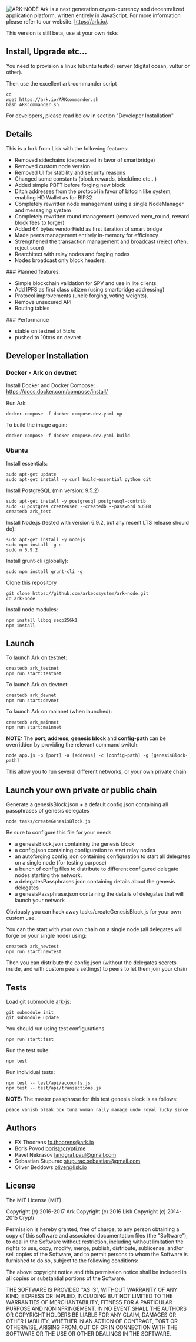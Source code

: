 ![ARK-NODE](https://i.imgur.com/ej8GvMn.png)
Ark is a next generation crypto-currency and decentralized application platform, written entirely in JavaScript. For more information please refer to our website: https://ark.io/.

This version is still beta, use at your own risks

## Install, Upgrade etc...
You need to provision a linux (ubuntu tested) server (digital ocean, vultur or other).

Then use the excellent ark-commander script
```
cd
wget https://ark.io/ARKcommander.sh
bash ARKcommander.sh
```

For developers, please read below in section "Developer Installation"

## Details

This is a fork from Lisk with the following features:
- Removed sidechains (deprecated in favor of smartbridge)
- Removed custom node version
- Removed UI for stability and security reasons
- Changed some constants (block rewards, blocktime etc...)
- Added simple PBFT before forging new block
- Ditch addresses from the protocol in favor of bitcoin like system, enabling HD Wallet as for BIP32
- Completely rewritten node management using a single NodeManager and messaging system
- Completely rewritten round management (removed mem_round, reward block fees to forger)
- Added 64 bytes vendorField as first iteration of smart bridge
- Made peers management entirely in-memory for efficiency
- Strengthened the transaction management and broadcast (reject often, reject soon)
- Rearchitect with relay nodes and forging nodes
- Nodes broadcast only block headers.

### Planned features:
- Simple blockchain validation for SPV and use in lite clients
- Add IPFS as first class citizen (using smartbridge addressing)
- Protocol improvements (uncle forging, voting weights).
- Remove unsecured API
- Routing tables

### Performance
- stable on testnet at 5tx/s
- pushed to 10tx/s on devnet


## Developer Installation

### Docker - Ark on devtnet

Install Docker and Docker Compose: https://docs.docker.com/compose/install/

Run Ark:

```
docker-compose -f docker-compose.dev.yaml up
```

To build the image again:

```
docker-compose -f docker-compose.dev.yaml build
```

### Ubuntu

Install essentials:

```
sudo apt-get update
sudo apt-get install -y curl build-essential python git
```

Install PostgreSQL (min version: 9.5.2)

```
sudo apt-get install -y postgresql postgresql-contrib
sudo -u postgres createuser --createdb --password $USER
createdb ark_test
```

Install Node.js (tested with version 6.9.2, but any recent LTS release should do):

```
sudo apt-get install -y nodejs
sudo npm install -g n
sudo n 6.9.2
```

Install grunt-cli (globally):

```
sudo npm install grunt-cli -g
```

Clone this repository
```
git clone https://github.com/arkecosystem/ark-node.git
cd ark-node
```

Install node modules:
```
npm install libpq secp256k1
npm install
```

## Launch
To launch Ark on testnet:
```
createdb ark_testnet
npm run start:testnet
```

To launch Ark on devtnet:
```
createdb ark_devnet
npm run start:devnet
```

To launch Ark on mainnet (when launched):
```
createdb ark_mainnet
npm run start:mainnet
```

**NOTE:** The **port**, **address**, **genesis block** and **config-path** can be overridden by providing the relevant command switch:
```
node app.js -p [port] -a [address] -c [config-path] -g [genesisBlock-path]
```
This allow you to run several different networks, or your own private chain


## Launch your own private or public chain
Generate a genesisBlock.json + a default config.json containing all passphrases of genesis delegates
```
node tasks/createGenesisBlock.js
```

Be sure to configure this file for your needs

- a genesisBlock.json containing the genesis block
- a config.json containing configuration to start relay nodes
- an autoforging config.json containing configuration to start all delegates on a single node (for testing purpose)
- a bunch of config files to distribute to different configured delegate nodes starting the network.
- a delegatesPassphrases.json containing details about the genesis delegates
- a genesisPassphrase.json containing the details of delegates that will launch your network


Obviously you can hack away tasks/createGenesisBlock.js for your own custom use.

You can the start with your own chain on a single node (all delegates will forge on your single node) using:
```
createdb ark_newtest
npm run start:newtest
```

Then you can distribute the config.json (without the delegates secrets inside, and with custom peers settings) to peers to let them join your chain


## Tests
Load git submodule [ark-js](https://github.com/arkecosystem/ark-js):
```
git submodule init
git submodule update
```

You should run using test configurations

```
npm run start:test
```

Run the test suite:

```
npm test
```

Run individual tests:

```
npm test -- test/api/accounts.js
npm test -- test/api/transactions.js
```

**NOTE:** The master passphrase for this test genesis block is as follows:

```
peace vanish bleak box tuna woman rally manage undo royal lucky since
```


## Authors
- FX Thoorens <fx.thoorens@ark.io>
- Boris Povod <boris@crypti.me>
- Pavel Nekrasov <landgraf.paul@gmail.com>
- Sebastian Stupurac <stupurac.sebastian@gmail.com>
- Oliver Beddows <oliver@lisk.io>

## License

The MIT License (MIT)

Copyright (c) 2016-2017 Ark
Copyright (c) 2016 Lisk
Copyright (c) 2014-2015 Crypti

Permission is hereby granted, free of charge, to any person obtaining a copy of this software and associated documentation files (the "Software"), to deal in the Software without restriction, including without limitation the rights to use, copy, modify, merge, publish, distribute, sublicense, and/or sell copies of the Software, and to permit persons to whom the Software is furnished to do so, subject to the following conditions:  

The above copyright notice and this permission notice shall be included in all copies or substantial portions of the Software.

THE SOFTWARE IS PROVIDED "AS IS", WITHOUT WARRANTY OF ANY KIND, EXPRESS OR IMPLIED, INCLUDING BUT NOT LIMITED TO THE WARRANTIES OF MERCHANTABILITY, FITNESS FOR A PARTICULAR PURPOSE AND NONINFRINGEMENT. IN NO EVENT SHALL THE AUTHORS OR COPYRIGHT HOLDERS BE LIABLE FOR ANY CLAIM, DAMAGES OR OTHER LIABILITY, WHETHER IN AN ACTION OF CONTRACT, TORT OR OTHERWISE, ARISING FROM, OUT OF OR IN CONNECTION WITH THE SOFTWARE OR THE USE OR OTHER DEALINGS IN THE SOFTWARE.

